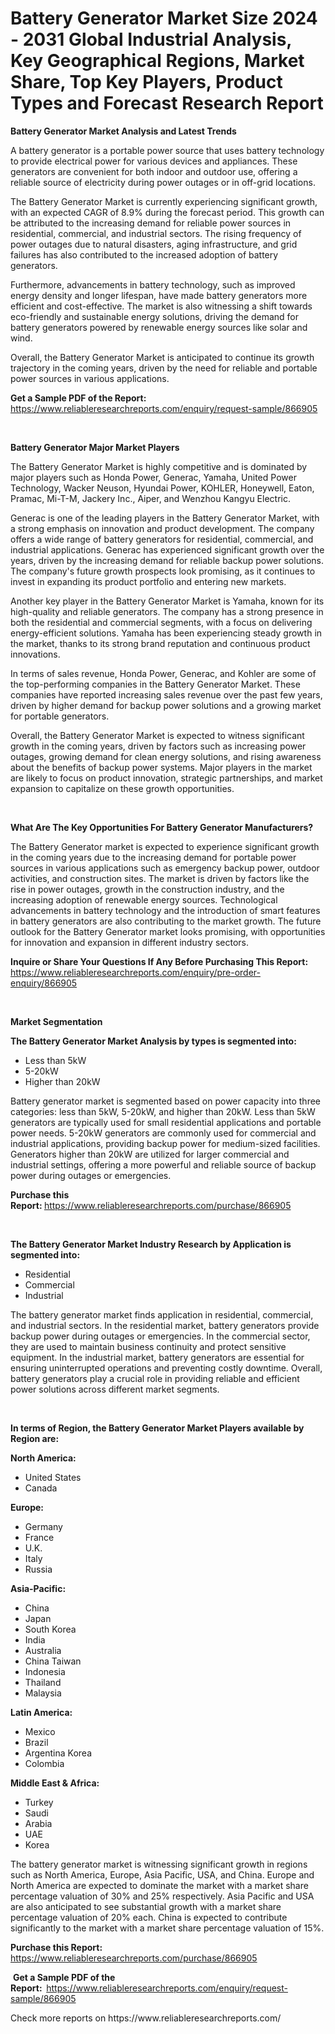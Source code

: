 <p><h1>Battery Generator Market Size 2024 - 2031 Global Industrial Analysis, Key Geographical Regions, Market Share, Top Key Players, Product Types and Forecast Research Report</h1></p><p><strong>Battery Generator Market Analysis and Latest Trends</strong></p>
<p><p>A battery generator is a portable power source that uses battery technology to provide electrical power for various devices and appliances. These generators are convenient for both indoor and outdoor use, offering a reliable source of electricity during power outages or in off-grid locations.</p><p>The Battery Generator Market is currently experiencing significant growth, with an expected CAGR of 8.9% during the forecast period. This growth can be attributed to the increasing demand for reliable power sources in residential, commercial, and industrial sectors. The rising frequency of power outages due to natural disasters, aging infrastructure, and grid failures has also contributed to the increased adoption of battery generators.</p><p>Furthermore, advancements in battery technology, such as improved energy density and longer lifespan, have made battery generators more efficient and cost-effective. The market is also witnessing a shift towards eco-friendly and sustainable energy solutions, driving the demand for battery generators powered by renewable energy sources like solar and wind.</p><p>Overall, the Battery Generator Market is anticipated to continue its growth trajectory in the coming years, driven by the need for reliable and portable power sources in various applications.</p></p>
<p><strong>Get a Sample PDF of the Report:&nbsp;</strong> <a href="https://www.reliableresearchreports.com/enquiry/request-sample/866905">https://www.reliableresearchreports.com/enquiry/request-sample/866905</a></p>
<p>&nbsp;</p>
<p><strong>Battery Generator Major Market Players</strong></p>
<p><p>The Battery Generator Market is highly competitive and is dominated by major players such as Honda Power, Generac, Yamaha, United Power Technology, Wacker Neuson, Hyundai Power, KOHLER, Honeywell, Eaton, Pramac, Mi-T-M, Jackery Inc., Aiper, and Wenzhou Kangyu Electric. </p><p>Generac is one of the leading players in the Battery Generator Market, with a strong emphasis on innovation and product development. The company offers a wide range of battery generators for residential, commercial, and industrial applications. Generac has experienced significant growth over the years, driven by the increasing demand for reliable backup power solutions. The company's future growth prospects look promising, as it continues to invest in expanding its product portfolio and entering new markets.</p><p>Another key player in the Battery Generator Market is Yamaha, known for its high-quality and reliable generators. The company has a strong presence in both the residential and commercial segments, with a focus on delivering energy-efficient solutions. Yamaha has been experiencing steady growth in the market, thanks to its strong brand reputation and continuous product innovations.</p><p>In terms of sales revenue, Honda Power, Generac, and Kohler are some of the top-performing companies in the Battery Generator Market. These companies have reported increasing sales revenue over the past few years, driven by higher demand for backup power solutions and a growing market for portable generators.</p><p>Overall, the Battery Generator Market is expected to witness significant growth in the coming years, driven by factors such as increasing power outages, growing demand for clean energy solutions, and rising awareness about the benefits of backup power systems. Major players in the market are likely to focus on product innovation, strategic partnerships, and market expansion to capitalize on these growth opportunities.</p></p>
<p>&nbsp;</p>
<p><strong>What Are The Key Opportunities For Battery Generator Manufacturers?</strong></p>
<p><p>The Battery Generator market is expected to experience significant growth in the coming years due to the increasing demand for portable power sources in various applications such as emergency backup power, outdoor activities, and construction sites. The market is driven by factors like the rise in power outages, growth in the construction industry, and the increasing adoption of renewable energy sources. Technological advancements in battery technology and the introduction of smart features in battery generators are also contributing to the market growth. The future outlook for the Battery Generator market looks promising, with opportunities for innovation and expansion in different industry sectors.</p></p>
<p><strong>Inquire or Share Your Questions If Any Before Purchasing This Report:</strong> <a href="https://www.reliableresearchreports.com/enquiry/pre-order-enquiry/866905">https://www.reliableresearchreports.com/enquiry/pre-order-enquiry/866905</a></p>
<p>&nbsp;</p>
<p><strong>Market Segmentation</strong></p>
<p><strong>The Battery Generator Market Analysis by types is segmented into:</strong></p>
<p><ul><li>Less than 5kW</li><li>5-20kW</li><li>Higher than 20kW</li></ul></p>
<p><p>Battery generator market is segmented based on power capacity into three categories: less than 5kW, 5-20kW, and higher than 20kW. Less than 5kW generators are typically used for small residential applications and portable power needs. 5-20kW generators are commonly used for commercial and industrial applications, providing backup power for medium-sized facilities. Generators higher than 20kW are utilized for larger commercial and industrial settings, offering a more powerful and reliable source of backup power during outages or emergencies.</p></p>
<p><strong>Purchase this Report:&nbsp;</strong><a href="https://www.reliableresearchreports.com/purchase/866905">https://www.reliableresearchreports.com/purchase/866905</a></p>
<p>&nbsp;</p>
<p><strong>The Battery Generator Market Industry Research by Application is segmented into:</strong></p>
<p><ul><li>Residential</li><li>Commercial</li><li>Industrial</li></ul></p>
<p><p>The battery generator market finds application in residential, commercial, and industrial sectors. In the residential market, battery generators provide backup power during outages or emergencies. In the commercial sector, they are used to maintain business continuity and protect sensitive equipment. In the industrial market, battery generators are essential for ensuring uninterrupted operations and preventing costly downtime. Overall, battery generators play a crucial role in providing reliable and efficient power solutions across different market segments.</p></p>
<p>&nbsp;</p>
<p><strong>In terms of Region, the Battery Generator Market Players available by Region are:</strong></p>
<p>
    <p> <strong> North America: </strong>
        <ul>
            <li>United States</li>
            <li>Canada</li>
        </ul>
        </p> 
    <p> <strong> Europe: </strong>
        <ul>
            <li>Germany</li>
            <li>France</li>
            <li>U.K.</li>
            <li>Italy</li>
            <li>Russia</li>
        </ul>
        </p> 
    <p> <strong> Asia-Pacific: </strong>
        <ul>
            <li>China</li>
            <li>Japan</li>
            <li>South Korea</li>
            <li>India</li>
            <li>Australia</li>
            <li>China Taiwan</li>
            <li>Indonesia</li>
            <li>Thailand</li>
            <li>Malaysia</li>
        </ul>
        </p> 
    <p> <strong> Latin America: </strong>
        <ul>
            <li>Mexico</li>
            <li>Brazil</li>
            <li>Argentina Korea</li>
            <li>Colombia</li>
        </ul>
        </p> 
    <p> <strong> Middle East & Africa: </strong>
        <ul>
            <li>Turkey</li>
            <li>Saudi</li>
            <li>Arabia</li>
            <li>UAE</li>
            <li>Korea</li>
        </ul>
    </p>
    </p>
<p><p>The battery generator market is witnessing significant growth in regions such as North America, Europe, Asia Pacific, USA, and China. Europe and North America are expected to dominate the market with a market share percentage valuation of 30% and 25% respectively. Asia Pacific and USA are also anticipated to see substantial growth with a market share percentage valuation of 20% each. China is expected to contribute significantly to the market with a market share percentage valuation of 15%.</p></p>
<p><strong>Purchase this Report: </strong><a href="https://www.reliableresearchreports.com/purchase/866905">https://www.reliableresearchreports.com/purchase/866905</a></p>
<p>&nbsp;<strong>Get a Sample PDF of the Report:&nbsp;&nbsp;</strong><a href="https://www.reliableresearchreports.com/enquiry/request-sample/866905">https://www.reliableresearchreports.com/enquiry/request-sample/866905</a></p>
<p><strong></strong></p>
<p>Check more reports on https://www.reliableresearchreports.com/</p>